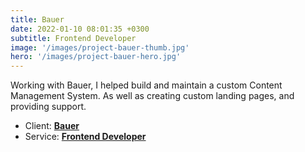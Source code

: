 ```yaml
---
title: Bauer
date: 2022-01-10 08:01:35 +0300
subtitle: Frontend Developer
image: '/images/project-bauer-thumb.jpg'
hero: '/images/project-bauer-hero.jpg'
---
```


Working with Bauer, I helped build and maintain a custom Content Management System. As well as creating custom landing pages, and providing support.

<ul class="list-inline item-details">
    <li>Client:
        <strong><a href="http://https://www.bauer.com/.com">Bauer</a>
        </strong>
    </li>
    <li>Service:
        <strong><a href="http://startbootstrap.com">Frontend Developer</a>
        </strong>
    </li>
</ul>